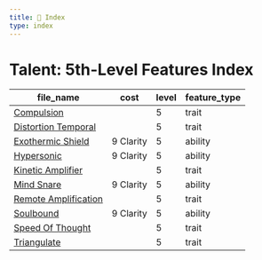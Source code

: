 ```yaml
---
title: 📑 Index
type: index
---
```


# Talent: 5th-Level Features Index

| file_name                                      | cost      | level | feature_type |
| ---------------------------------------------- | --------- | ----- | ------------ |
| [Compulsion](Compulsion)                       |           | 5     | trait        |
| [Distortion Temporal](Distortion%20Temporal)   |           | 5     | trait        |
| [Exothermic Shield](Exothermic%20Shield)       | 9 Clarity | 5     | ability      |
| [Hypersonic](Hypersonic)                       | 9 Clarity | 5     | ability      |
| [Kinetic Amplifier](Kinetic%20Amplifier)       |           | 5     | trait        |
| [Mind Snare](Mind%20Snare)                     | 9 Clarity | 5     | ability      |
| [Remote Amplification](Remote%20Amplification) |           | 5     | trait        |
| [Soulbound](Soulbound)                         | 9 Clarity | 5     | ability      |
| [Speed Of Thought](Speed%20Of%20Thought)       |           | 5     | trait        |
| [Triangulate](Triangulate)                     |           | 5     | trait        |
